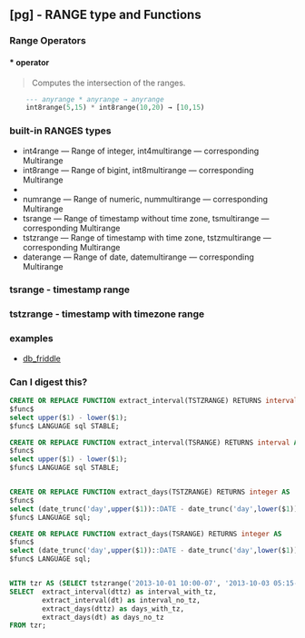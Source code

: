 ## [pg] - RANGE type and Functions

### Range Operators

#### * operator
> Computes the intersection of the ranges.
```sql
    --- anyrange * anyrange → anyrange
    int8range(5,15) * int8range(10,20) → [10,15)
```



### built-in RANGES types
* int4range — Range of integer, int4multirange — corresponding Multirange
* int8range — Range of bigint, int8multirange — corresponding Multirange
*
* numrange — Range of numeric, nummultirange — corresponding Multirange
* tsrange — Range of timestamp without time zone, tsmultirange — corresponding Multirange
* tstzrange — Range of timestamp with time zone, tstzmultirange — corresponding Multirange
* daterange — Range of date, datemultirange — corresponding Multirange


### tsrange - timestamp range



### tstzrange - timestamp with timezone range



### examples
* [db_friddle](https://dbfiddle.uk/?rdbms=postgres_12&fiddle=ad3eda66b1214ff82bbb83a74bd1193d)

### Can I digest this?
```sql
CREATE OR REPLACE FUNCTION extract_interval(TSTZRANGE) RETURNS interval AS
$func$
select upper($1) - lower($1);
$func$ LANGUAGE sql STABLE;

CREATE OR REPLACE FUNCTION extract_interval(TSRANGE) RETURNS interval AS
$func$
select upper($1) - lower($1);
$func$ LANGUAGE sql STABLE;


CREATE OR REPLACE FUNCTION extract_days(TSTZRANGE) RETURNS integer AS
$func$
select (date_trunc('day',upper($1))::DATE - date_trunc('day',lower($1))::DATE) + 1;
$func$ LANGUAGE sql;

CREATE OR REPLACE FUNCTION extract_days(TSRANGE) RETURNS integer AS
$func$
select (date_trunc('day',upper($1))::DATE - date_trunc('day',lower($1))::DATE) + 1;
$func$ LANGUAGE sql;


WITH tzr AS (SELECT tstzrange('2013-10-01 10:00-07', '2013-10-03 05:15-07') AS dttz, tstzrange('2013-10-01 10:00', '2013-10-03 05:15') AS dt)
SELECT  extract_interval(dttz) as interval_with_tz,
        extract_interval(dt) as interval_no_tz,
        extract_days(dttz) as days_with_tz,
        extract_days(dt) as days_no_tz
FROM tzr;
```
